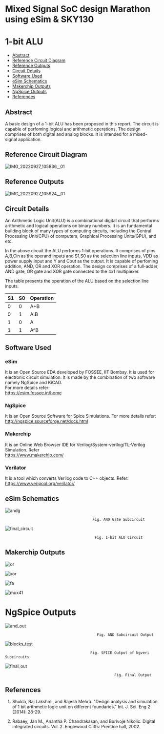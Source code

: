 # Mixed Signal SoC design Marathon using eSim & SKY130

# 1-bit ALU 

- [Abstract](#abstract)
- [Reference Circuit Diagram](#reference-circuit-diagram)
- [Reference Outputs](#reference-outputs)
- [Circuit Details](#circuit-details)
- [Software Used](#software-used)
- [eSim Schematics](#esim-schematics)
- [Makerchip Outputs](#makerchip-outputs)
- [NgSpice Outputs](#ngspice-outputs)
- [References](#references)

## Abstract
A basic design of a 1-bit ALU has been proposed in
this report. The circuit is capable of perfoming
logical and arithmetic operations. The design
comprises of both digital and analog blocks. It is
intended for a mixed-signal application.

## Reference Circuit Diagram
![IMG_20220927_105836__01](https://user-images.githubusercontent.com/64309149/194705920-53f53e00-cf06-42f7-a1e9-9219dd908e40.jpg)
## Reference Outputs
![IMG_20220927_105924__01](https://user-images.githubusercontent.com/64309149/194705970-b5934973-bdaf-4550-994a-5ca717990e7d.jpg)

## Circuit Details
An Arithmetic Logic Unit(ALU) is a combinational
digital circuit that performs arithmetic and logical
operations on binary numbers. It is an fundamental
building block of many types of computing circuits,
including the Central Processing Unit(CPU) of
computers, Graphical Processing Units(GPU), and
etc.

In the above circuit the ALU performs 1-bit
operations. It comprises of pins A,B,Cin as the
operand inputs and S1,S0 as the selection line
inputs, VDD as power supply input and Y and Cout
as the output. It is capable of perfoming addition,
AND, OR and XOR operation. The design
comprises of a full-adder, AND gate, OR gate and
XOR gate connected to the 4x1 multiplexer.

The table presents the operation of the ALU based
on the selection line inputs.

| S1 | S0 | Operation |  
|----|----|-----------|
|0   |0   |A+B |
|0   |1   |A.B |
|1   |0   |A|B |
|1   |1   |A^B |

## Software Used
### eSim
It is an Open Source EDA developed by FOSSEE, IIT Bombay. It is used for electronic circuit simulation. It is made by the combination of two software namely NgSpice and KiCAD.
</br>
For more details refer:
</br>
https://esim.fossee.in/home
### NgSpice
It is an Open Source Software for Spice Simulations. For more details refer:
</br>
http://ngspice.sourceforge.net/docs.html
### Makerchip
It is an Online Web Browser IDE for Verilog/System-verilog/TL-Verilog Simulation. Refer
</br> https://www.makerchip.com/
### Verilator
It is a tool which converts Verilog code to C++ objects. Refer:
https://www.veripool.org/verilator/

## eSim Schematics

![andg](https://user-images.githubusercontent.com/64309149/194706729-8c60f6cb-43b7-4e1b-9482-052562f8ea13.png)
                                        
                                            Fig. AND Gate Subcircuit
                                      

![final_circuit](https://user-images.githubusercontent.com/64309149/194706920-19b9d57e-f375-45f6-b93d-b9888b151fc7.png)
                                        
                                             Fig. 1-bit ALU Circuit 
## Makerchip Outputs
   
 ![or](https://user-images.githubusercontent.com/64309149/194708018-ff604ea7-b17b-449a-90cc-b0aadd316d2a.png)
 
 
 
 
 
 
 ![xor](https://user-images.githubusercontent.com/64309149/194708022-77ce6699-4e1d-469a-832a-e5044a5ef962.png)
 
 
 
 
 
 
 ![fa](https://user-images.githubusercontent.com/64309149/194707990-29a177b8-5bcb-4003-9a1b-17a96b31920f.png)
 
 
 
 
 
 
 ![mux41](https://user-images.githubusercontent.com/64309149/194708017-44d81b71-4a49-46f9-989d-bfae2b56805c.png)
 
 
 # NgSpice Outputs
  
 ![and_out](https://user-images.githubusercontent.com/64309149/194708137-4e339330-f3ab-4c13-a1a5-8badec2e3891.jpg)
 
                                              Fig. AND Subcircuit Output
 
 ![blocks_test](https://user-images.githubusercontent.com/64309149/194708167-dc99f15b-0427-4c04-8512-aba58dc19a79.png)
 
                                           Fig. SPICE Output of Ngveri Subcircuits

![final_out](https://user-images.githubusercontent.com/64309149/194722126-1ca14b3c-7626-4247-b6cb-b720e1985d6e.png)
                                           
                                                      Fig. Final Output

## References
 1. Shukla, Raj Lakshmi, and Rajesh Mehra. 
"Design analysis and simulation of 1 bit arithmetic 
logic unit on different foundaries." Int. J. Sci. Eng 2
(2014): 28-29. 

2. Rabaey, Jan M., Anantha P. Chandrakasan, and 
Borivoje Nikolic. Digital integrated circuits. Vol. 2. Englewood Cliffs: Prentice hall, 2002.
 
 


                                     
                                      
